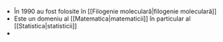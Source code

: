 - În 1990 au fost folosite în [[Filogenie moleculară|filogenie moleculară]]
- Este un domeniu al [[Matematica|matematicii]] în particular al [[Statistica|statisticii]]
- 